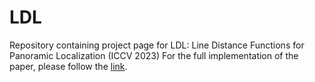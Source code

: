 # LDL
Repository containing project page for LDL: Line Distance Functions for Panoramic Localization (ICCV 2023)
For the full implementation of the paper, please follow the [link](https://github.com/82magnolia/panoramic-localization).

